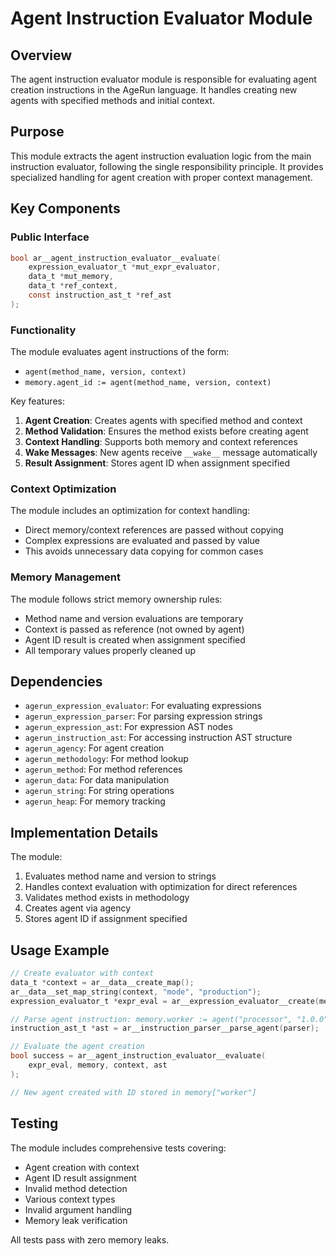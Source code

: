 # Agent Instruction Evaluator Module

## Overview

The agent instruction evaluator module is responsible for evaluating agent creation instructions in the AgeRun language. It handles creating new agents with specified methods and initial context.

## Purpose

This module extracts the agent instruction evaluation logic from the main instruction evaluator, following the single responsibility principle. It provides specialized handling for agent creation with proper context management.

## Key Components

### Public Interface

```c
bool ar__agent_instruction_evaluator__evaluate(
    expression_evaluator_t *mut_expr_evaluator,
    data_t *mut_memory,
    data_t *ref_context,
    const instruction_ast_t *ref_ast
);
```

### Functionality

The module evaluates agent instructions of the form:
- `agent(method_name, version, context)`
- `memory.agent_id := agent(method_name, version, context)`

Key features:
1. **Agent Creation**: Creates agents with specified method and context
2. **Method Validation**: Ensures the method exists before creating agent
3. **Context Handling**: Supports both memory and context references
4. **Wake Messages**: New agents receive `__wake__` message automatically
5. **Result Assignment**: Stores agent ID when assignment specified

### Context Optimization

The module includes an optimization for context handling:
- Direct memory/context references are passed without copying
- Complex expressions are evaluated and passed by value
- This avoids unnecessary data copying for common cases

### Memory Management

The module follows strict memory ownership rules:
- Method name and version evaluations are temporary
- Context is passed as reference (not owned by agent)
- Agent ID result is created when assignment specified
- All temporary values properly cleaned up

## Dependencies

- `agerun_expression_evaluator`: For evaluating expressions
- `agerun_expression_parser`: For parsing expression strings
- `agerun_expression_ast`: For expression AST nodes
- `agerun_instruction_ast`: For accessing instruction AST structure
- `agerun_agency`: For agent creation
- `agerun_methodology`: For method lookup
- `agerun_method`: For method references
- `agerun_data`: For data manipulation
- `agerun_string`: For string operations
- `agerun_heap`: For memory tracking

## Implementation Details

The module:
1. Evaluates method name and version to strings
2. Handles context evaluation with optimization for direct references
3. Validates method exists in methodology
4. Creates agent via agency
5. Stores agent ID if assignment specified

## Usage Example

```c
// Create evaluator with context
data_t *context = ar__data__create_map();
ar__data__set_map_string(context, "mode", "production");
expression_evaluator_t *expr_eval = ar__expression_evaluator__create(memory, context);

// Parse agent instruction: memory.worker := agent("processor", "1.0.0", context)
instruction_ast_t *ast = ar__instruction_parser__parse_agent(parser);

// Evaluate the agent creation
bool success = ar__agent_instruction_evaluator__evaluate(
    expr_eval, memory, context, ast
);

// New agent created with ID stored in memory["worker"]
```

## Testing

The module includes comprehensive tests covering:
- Agent creation with context
- Agent ID result assignment
- Invalid method detection
- Various context types
- Invalid argument handling
- Memory leak verification

All tests pass with zero memory leaks.